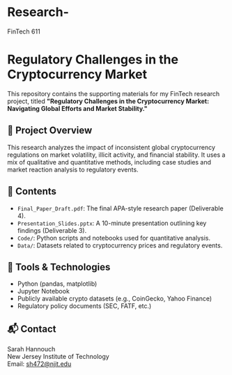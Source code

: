 # Research-
FinTech 611
# Regulatory Challenges in the Cryptocurrency Market

This repository contains the supporting materials for my FinTech research project, titled **"Regulatory Challenges in the Cryptocurrency Market: Navigating Global Efforts and Market Stability."**

## 📄 Project Overview

This research analyzes the impact of inconsistent global cryptocurrency regulations on market volatility, illicit activity, and financial stability. It uses a mix of qualitative and quantitative methods, including case studies and market reaction analysis to regulatory events.

## 📂 Contents

- `Final_Paper_Draft.pdf`: The final APA-style research paper (Deliverable 4).
- `Presentation_Slides.pptx`: A 10-minute presentation outlining key findings (Deliverable 3).
- `Code/`: Python scripts and notebooks used for quantitative analysis.
- `Data/`: Datasets related to cryptocurrency prices and regulatory events.

## 🔧 Tools & Technologies

- Python (pandas, matplotlib)
- Jupyter Notebook
- Publicly available crypto datasets (e.g., CoinGecko, Yahoo Finance)
- Regulatory policy documents (SEC, FATF, etc.)

## 📬 Contact

Sarah Hannouch  
New Jersey Institute of Technology  
Email: sh472@njit.edu
